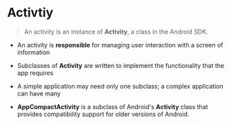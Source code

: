 # Activtiy
> An activity is an instance of **Activity**, a class in the Android SDK.

*   An activity is **responsible** for managing user interaction with a screen of information

*   Subclasses of **Activity** are written to implement the functionality that the app requires

*   A simple application may need only one subclass; a complex application can have many

*   **AppCompactActivity** is a subclass of Android's **Activity** class that provides compatibility support for older versions of Android.
